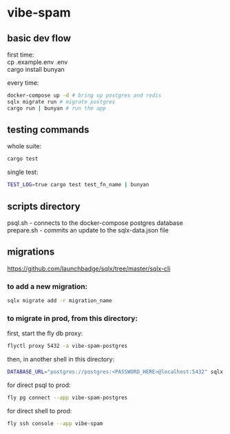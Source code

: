 # vibe-spam

## basic dev flow

first time:  
cp .example.env .env  
cargo install bunyan

every time:

```sh
docker-compose up -d # bring up postgres and redis
sqlx migrate run # migrate postgres
cargo run | bunyan # run the app
```

## testing commands

whole suite:

```sh
cargo test
```

single test:

```sh
TEST_LOG=true cargo test test_fn_name | bunyan
```

## scripts directory

psql.sh - connects to the docker-compose postgres database  
prepare.sh - commits an update to the sqlx-data.json file

## migrations

https://github.com/launchbadge/sqlx/tree/master/sqlx-cli

### to add a new migration:

```sh
sqlx migrate add -r migration_name
```

### to migrate in prod, from this directory:

first, start the fly db proxy:

```sh
flyctl proxy 5432 -a vibe-spam-postgres
```

then, in another shell in this directory:

```sh
DATABASE_URL="postgres://postgres:<PASSWORD_HERE>@localhost:5432" sqlx migrate run
```

for direct psql to prod:

```sh
fly pg connect --app vibe-spam-postgres
```

for direct shell to prod:

```sh
fly ssh console --app vibe-spam
```
